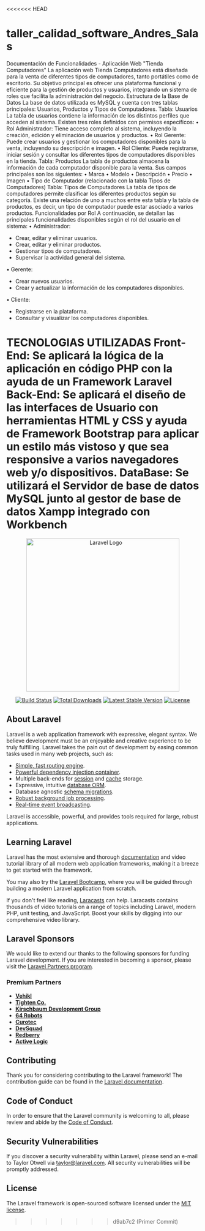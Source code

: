 <<<<<<< HEAD
# taller_calidad_software_Andres_Salas

Documentación de Funcionalidades - Aplicación Web "Tienda Computadores"
La aplicación web Tienda Computadores está diseñada para la venta de diferentes tipos de computadores, tanto portátiles como de escritorio. Su objetivo principal es ofrecer una plataforma funcional y eficiente para la gestión de productos y usuarios, integrando un sistema de roles que facilita la administración del negocio.
Estructura de la Base de Datos
La base de datos utilizada es MySQL y cuenta con tres tablas principales: Usuarios, Productos y Tipos de Computadores.
Tabla: Usuarios
La tabla de usuarios contiene la información de los distintos perfiles que acceden al sistema. Existen tres roles definidos con permisos específicos:
• Rol Administrador: Tiene acceso completo al sistema, incluyendo la creación, edición y eliminación de usuarios y productos.
• Rol Gerente: Puede crear usuarios y gestionar los computadores disponibles para la venta, incluyendo su descripción e imagen.
• Rol Cliente: Puede registrarse, iniciar sesión y consultar los diferentes tipos de computadores disponibles en la tienda.
Tabla: Productos
La tabla de productos almacena la información de cada computador disponible para la venta. Sus campos principales son los siguientes:
• Marca
• Modelo
• Descripción
• Precio
• Imagen
• Tipo de Computador (relacionado con la tabla Tipos de Computadores)
Tabla: Tipos de Computadores
La tabla de tipos de computadores permite clasificar los diferentes productos según su categoría. Existe una relación de uno a muchos entre esta tabla y la tabla de productos, es decir, un tipo de computador puede estar asociado a varios productos.
Funcionalidades por Rol
A continuación, se detallan las principales funcionalidades disponibles según el rol del usuario en el sistema:
• Administrador:
  - Crear, editar y eliminar usuarios.
  - Crear, editar y eliminar productos.
  - Gestionar tipos de computadores.
  - Supervisar la actividad general del sistema.

• Gerente:
  - Crear nuevos usuarios.
  - Crear y actualizar la información de los computadores disponibles.

• Cliente:
  - Registrarse en la plataforma.
  - Consultar y visualizar los computadores disponibles.

TECNOLOGIAS UTILIZADAS 
Front-End:
Se aplicará la lógica de la aplicación en código PHP con la ayuda de un Framework Laravel 
Back-End:
Se aplicará el diseño de las interfaces de Usuario con herramientas HTML y CSS y ayuda de Framework Bootstrap para aplicar un estilo más vistoso y que sea responsive a varios navegadores web y/o dispositivos.
DataBase:
Se utilizará el Servidor de base de datos MySQL junto al gestor de base de datos Xampp integrado con Workbench
=======
<p align="center"><a href="https://laravel.com" target="_blank"><img src="https://raw.githubusercontent.com/laravel/art/master/logo-lockup/5%20SVG/2%20CMYK/1%20Full%20Color/laravel-logolockup-cmyk-red.svg" width="400" alt="Laravel Logo"></a></p>

<p align="center">
<a href="https://github.com/laravel/framework/actions"><img src="https://github.com/laravel/framework/workflows/tests/badge.svg" alt="Build Status"></a>
<a href="https://packagist.org/packages/laravel/framework"><img src="https://img.shields.io/packagist/dt/laravel/framework" alt="Total Downloads"></a>
<a href="https://packagist.org/packages/laravel/framework"><img src="https://img.shields.io/packagist/v/laravel/framework" alt="Latest Stable Version"></a>
<a href="https://packagist.org/packages/laravel/framework"><img src="https://img.shields.io/packagist/l/laravel/framework" alt="License"></a>
</p>

## About Laravel

Laravel is a web application framework with expressive, elegant syntax. We believe development must be an enjoyable and creative experience to be truly fulfilling. Laravel takes the pain out of development by easing common tasks used in many web projects, such as:

- [Simple, fast routing engine](https://laravel.com/docs/routing).
- [Powerful dependency injection container](https://laravel.com/docs/container).
- Multiple back-ends for [session](https://laravel.com/docs/session) and [cache](https://laravel.com/docs/cache) storage.
- Expressive, intuitive [database ORM](https://laravel.com/docs/eloquent).
- Database agnostic [schema migrations](https://laravel.com/docs/migrations).
- [Robust background job processing](https://laravel.com/docs/queues).
- [Real-time event broadcasting](https://laravel.com/docs/broadcasting).

Laravel is accessible, powerful, and provides tools required for large, robust applications.

## Learning Laravel

Laravel has the most extensive and thorough [documentation](https://laravel.com/docs) and video tutorial library of all modern web application frameworks, making it a breeze to get started with the framework.

You may also try the [Laravel Bootcamp](https://bootcamp.laravel.com), where you will be guided through building a modern Laravel application from scratch.

If you don't feel like reading, [Laracasts](https://laracasts.com) can help. Laracasts contains thousands of video tutorials on a range of topics including Laravel, modern PHP, unit testing, and JavaScript. Boost your skills by digging into our comprehensive video library.

## Laravel Sponsors

We would like to extend our thanks to the following sponsors for funding Laravel development. If you are interested in becoming a sponsor, please visit the [Laravel Partners program](https://partners.laravel.com).

### Premium Partners

- **[Vehikl](https://vehikl.com)**
- **[Tighten Co.](https://tighten.co)**
- **[Kirschbaum Development Group](https://kirschbaumdevelopment.com)**
- **[64 Robots](https://64robots.com)**
- **[Curotec](https://www.curotec.com/services/technologies/laravel)**
- **[DevSquad](https://devsquad.com/hire-laravel-developers)**
- **[Redberry](https://redberry.international/laravel-development)**
- **[Active Logic](https://activelogic.com)**

## Contributing

Thank you for considering contributing to the Laravel framework! The contribution guide can be found in the [Laravel documentation](https://laravel.com/docs/contributions).

## Code of Conduct

In order to ensure that the Laravel community is welcoming to all, please review and abide by the [Code of Conduct](https://laravel.com/docs/contributions#code-of-conduct).

## Security Vulnerabilities

If you discover a security vulnerability within Laravel, please send an e-mail to Taylor Otwell via [taylor@laravel.com](mailto:taylor@laravel.com). All security vulnerabilities will be promptly addressed.

## License

The Laravel framework is open-sourced software licensed under the [MIT license](https://opensource.org/licenses/MIT).
>>>>>>> d9ab7c2 (Primer Commit)
